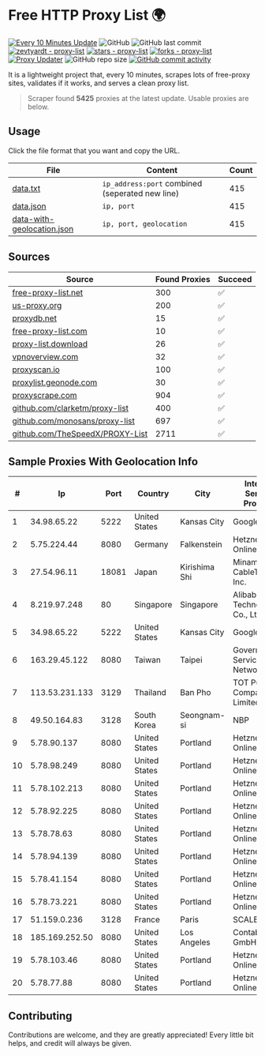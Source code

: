 
# Free HTTP Proxy List 🌍

[![Every 10 Minutes Update](https://github.com/mertguvencli/http-proxy-list/actions/workflows/main.yml/badge.svg?branch=main)](https://github.com/mertguvencli/http-proxy-list/actions/workflows/main.yml)
![GitHub](https://img.shields.io/github/license/mertguvencli/http-proxy-list)
![GitHub last commit](https://img.shields.io/github/last-commit/mertguvencli/http-proxy-list)
[![zevtyardt - proxy-list](https://img.shields.io/static/v1?label=zevtyardt&message=proxy-list&color=blue&logo=github)](https://github.com/zevtyardt/proxy-list "Go to GitHub repo")
[![stars - proxy-list](https://img.shields.io/github/stars/zevtyardt/proxy-list?style=social)](https://github.com/zevtyardt/proxy-list)
[![forks - proxy-list](https://img.shields.io/github/forks/zevtyardt/proxy-list?style=social)](https://github.com/zevtyardt/proxy-list)
[![Proxy Updater](https://github.com/zevtyardt/proxy-list/workflows/Proxy%20Updater/badge.svg)](https://github.com/zevtyardt/proxy-list/actions?query=workflow:"Proxy+Updater")
![GitHub repo size](https://img.shields.io/github/repo-size/zevtyardt/proxy-list)
[![GitHub commit activity](https://img.shields.io/github/commit-activity/m/zevtyardt/proxy-list?logo=commits)](https://github.com/zevtyardt/proxy-list/commits/main)

It is a lightweight project that, every 10 minutes, scrapes lots of free-proxy sites, validates if it works, and serves a clean proxy list.

> Scraper found **5425** proxies at the latest update. Usable proxies are below.

## Usage

Click the file format that you want and copy the URL.

|File|Content|Count|
|----|-------|-----|
|[data.txt](https://raw.githubusercontent.com/mertguvencli/http-proxy-list/main/proxy-list/data.txt)|`ip_address:port` combined (seperated new line)|415|
|[data.json](https://raw.githubusercontent.com/mertguvencli/http-proxy-list/main/proxy-list/data.json)|`ip, port`|415|
|[data-with-geolocation.json](https://raw.githubusercontent.com/mertguvencli/http-proxy-list/main/proxy-list/data-with-geolocation.json)|`ip, port, geolocation`|415|

## Sources

|Source|Found Proxies|Succeed|
|------|-------------|-------|
|[free-proxy-list.net](https://free-proxy-list.net)|300|✅|
|[us-proxy.org](https://www.us-proxy.org)|200|✅|
|[proxydb.net](http://proxydb.net)|15|✅|
|[free-proxy-list.com](https://free-proxy-list.com/?page=&port=&type%5B%5D=http&type%5B%5D=https&up_time=0&search=Search)|10|✅|
|[proxy-list.download](https://www.proxy-list.download/HTTP)|26|✅|
|[vpnoverview.com](https://vpnoverview.com/privacy/anonymous-browsing/free-proxy-servers)|32|✅|
|[proxyscan.io](https://www.proxyscan.io)|100|✅|
|[proxylist.geonode.com](https://proxylist.geonode.com/api/proxy-list?limit=300&page=1&sort_by=lastChecked&sort_type=desc&protocols=http,https)|30|✅|
|[proxyscrape.com](https://api.proxyscrape.com/v2/?request=displayproxies&protocol=http&timeout=10000&country=all&ssl=all&anonymity=all)|904|✅|
|[github.com/clarketm/proxy-list](https://raw.githubusercontent.com/clarketm/proxy-list/master/proxy-list-raw.txt)|400|✅|
|[github.com/monosans/proxy-list](https://raw.githubusercontent.com/monosans/proxy-list/main/proxies/http.txt)|697|✅|
|[github.com/TheSpeedX/PROXY-List](https://raw.githubusercontent.com/TheSpeedX/PROXY-List/master/http.txt)|2711|✅|


## Sample Proxies With Geolocation Info

|#|Ip|Port|Country|City|Internet Service Provider|
|-|--|----|-------|----|-------------------------|
|1|34.98.65.22|5222|United States|Kansas City|Google LLC|
|2|5.75.224.44|8080|Germany|Falkenstein|Hetzner Online GmbH|
|3|27.54.96.11|18081|Japan|Kirishima Shi|Minamikyusyu CableTV Net Inc.|
|4|8.219.97.248|80|Singapore|Singapore|Alibaba (US) Technology Co., Ltd.|
|5|34.98.65.22|5222|United States|Kansas City|Google LLC|
|6|163.29.45.122|8080|Taiwan|Taipei|Government Service Network|
|7|113.53.231.133|3129|Thailand|Ban Pho|TOT Public Company Limited|
|8|49.50.164.83|3128|South Korea|Seongnam-si|NBP|
|9|5.78.90.137|8080|United States|Portland|Hetzner Online GmbH|
|10|5.78.98.249|8080|United States|Portland|Hetzner Online GmbH|
|11|5.78.102.213|8080|United States|Portland|Hetzner Online GmbH|
|12|5.78.92.225|8080|United States|Portland|Hetzner Online GmbH|
|13|5.78.78.63|8080|United States|Portland|Hetzner Online GmbH|
|14|5.78.94.139|8080|United States|Portland|Hetzner Online GmbH|
|15|5.78.41.154|8080|United States|Portland|Hetzner Online GmbH|
|16|5.78.73.221|8080|United States|Portland|Hetzner Online GmbH|
|17|51.159.0.236|3128|France|Paris|SCALEWAY|
|18|185.169.252.50|8080|United States|Los Angeles|Contabo GmbH|
|19|5.78.103.46|8080|United States|Portland|Hetzner Online GmbH|
|20|5.78.77.88|8080|United States|Portland|Hetzner Online GmbH|



## Contributing

Contributions are welcome, and they are greatly appreciated! Every
little bit helps, and credit will always be given.

